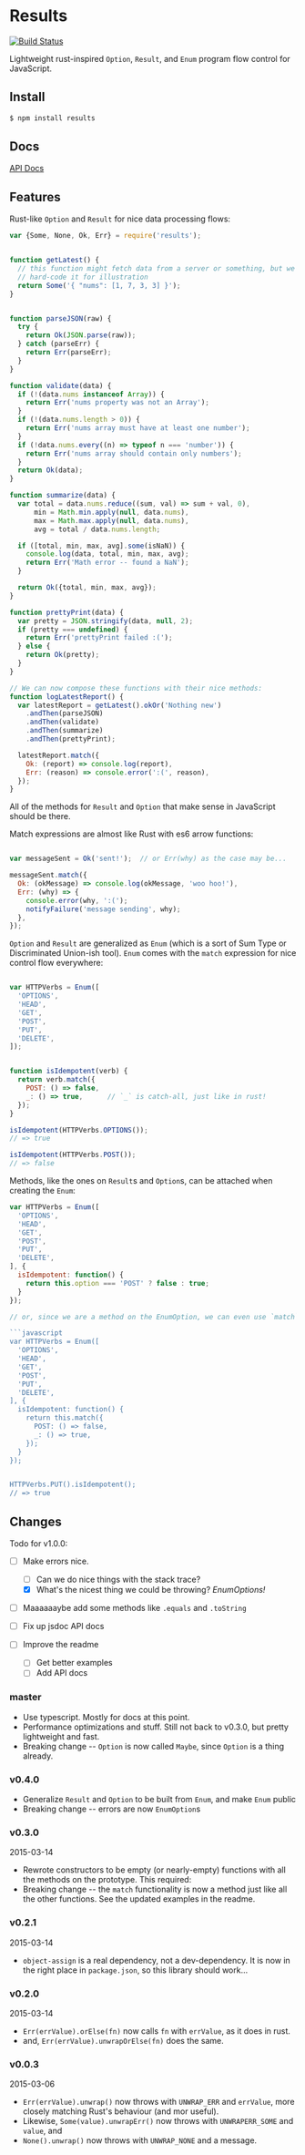 Results
=======

[![Build Status](https://travis-ci.org/uniphil/results.svg)](https://travis-ci.org/uniphil/results)


Lightweight rust-inspired `Option`, `Result`, and `Enum` program flow control for JavaScript.


Install
-------

```bash
$ npm install results
```


Docs
----

[API Docs](http://uniphil.github.io/results/)


Features
--------

Rust-like `Option` and `Result` for nice data processing flows:

```javascript
var {Some, None, Ok, Err} = require('results');


function getLatest() {
  // this function might fetch data from a server or something, but we'll just
  // hard-code it for illustration
  return Some('{ "nums": [1, 7, 3, 3] }');
}


function parseJSON(raw) {
  try {
    return Ok(JSON.parse(raw));
  } catch (parseErr) {
    return Err(parseErr);
  }
}

function validate(data) {
  if (!(data.nums instanceof Array)) {
    return Err('nums property was not an Array');
  }
  if (!(data.nums.length > 0)) {
    return Err('nums array must have at least one number');
  }
  if (!data.nums.every((n) => typeof n === 'number')) {
    return Err('nums array should contain only numbers');
  }
  return Ok(data);
}

function summarize(data) {
  var total = data.nums.reduce((sum, val) => sum + val, 0),
      min = Math.min.apply(null, data.nums),
      max = Math.max.apply(null, data.nums),
      avg = total / data.nums.length;

  if ([total, min, max, avg].some(isNaN)) {
    console.log(data, total, min, max, avg);
    return Err('Math error -- found a NaN');
  }

  return Ok({total, min, max, avg});
}

function prettyPrint(data) {
  var pretty = JSON.stringify(data, null, 2);
  if (pretty === undefined) {
    return Err('prettyPrint failed :(');
  } else {
    return Ok(pretty);
  }
}

// We can now compose these functions with their nice methods:
function logLatestReport() {
  var latestReport = getLatest().okOr('Nothing new')
    .andThen(parseJSON)
    .andThen(validate)
    .andThen(summarize)
    .andThen(prettyPrint);

  latestReport.match({
    Ok: (report) => console.log(report),
    Err: (reason) => console.error(':(', reason),
  });
}

```
All of the methods for `Result` and `Option` that make sense in JavaScript should be there.

Match expressions are almost like Rust with es6 arrow functions:

```javascript

var messageSent = Ok('sent!');  // or Err(why) as the case may be...

messageSent.match({
  Ok: (okMessage) => console.log(okMessage, 'woo hoo!'),
  Err: (why) => {
    console.error(why, ':(');
    notifyFailure('message sending', why);
  },
});

```

`Option` and `Result` are generalized as `Enum` (which is a sort of Sum Type or Discriminated Union-ish tool). `Enum` comes with the `match` expression for nice control flow everywhere:

```javascript

var HTTPVerbs = Enum([
  'OPTIONS',
  'HEAD',
  'GET',
  'POST',
  'PUT',
  'DELETE',
]);


function isIdempotent(verb) {
  return verb.match({
    POST: () => false,
    _: () => true,      // `_` is catch-all, just like in rust!
  });
}

isIdempotent(HTTPVerbs.OPTIONS());
// => true

isIdempotent(HTTPVerbs.POST());
// => false

```

Methods, like the ones on `Result`s and `Option`s, can be attached when creating the `Enum`:

```javascript
var HTTPVerbs = Enum([
  'OPTIONS',
  'HEAD',
  'GET',
  'POST',
  'PUT',
  'DELETE',
], {
  isIdempotent: function() {
    return this.option === 'POST' ? false : true;
  }
});

// or, since we are a method on the EnumOption, we can even use `match` in the method:

```javascript
var HTTPVerbs = Enum([
  'OPTIONS',
  'HEAD',
  'GET',
  'POST',
  'PUT',
  'DELETE',
], {
  isIdempotent: function() {
    return this.match({
      POST: () => false,
      _: () => true,
    });
  }
});


HTTPVerbs.PUT().isIdempotent();
// => true

```


Changes
-------

Todo for v1.0.0:

 * [ ] Make errors nice.
     * [ ] Can we do nice things with the stack trace?
     * [x] What's the nicest thing we could be throwing? _EnumOptions!_

 * [ ] Maaaaaaybe add some methods like `.equals` and `.toString`

 * [ ] Fix up jsdoc API docs

 * [ ] Improve the readme
     * [ ] Get better examples
     * [ ] Add API docs

### master

  * Use typescript. Mostly for docs at this point.
  * Performance optimizations and stuff. Still not back to v0.3.0, but pretty lightweight and fast.
  * Breaking change -- `Option` is now called `Maybe`, since `Option` is a thing already.


### v0.4.0

  * Generalize `Result` and `Option` to be built from `Enum`, and make `Enum` public
  * Breaking change -- errors are now `EnumOption`s


### v0.3.0

2015-03-14

  * Rewrote constructors to be empty (or nearly-empty) functions with all the methods on the prototype. This required:
  * Breaking change -- the `match` functionality is now a method just like all the other functions. See the updated examples in the readme.


### v0.2.1

2015-03-14

  * `object-assign` is a real dependency, not a dev-dependency. It is now in the right place in `package.json`, so this library should work...


### v0.2.0

2015-03-14

  * `Err(errValue).orElse(fn)` now calls `fn` with `errValue`, as it does in rust.
  * and, `Err(errValue).unwrapOrElse(fn)` does the same.


### v0.0.3

2015-03-06

  * `Err(errValue).unwrap()` now throws with `UNWRAP_ERR` and `errValue`, more closely matching Rust's behaviour (and mor useful).
  * Likewise, `Some(value).unwrapErr()` now throws with `UNWRAPERR_SOME` and `value`, and
  * `None().unwrap()` now throws with `UNWRAP_NONE` and a message.
